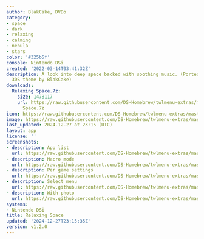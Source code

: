 ```yaml
---
author: BlakCake, DVDo
category:
- space
- dark
- relaxing
- calming
- nebula
- stars
color: '#325b5f'
console: Nintendo DSi
created: '2022-03-14T03:41:32Z'
description: A look into deep space backed with soothing music. (Ported from an old
  3DS theme by BlakCake)
downloads:
  Relaxing Space.7z:
    size: 1478117
    url: https://raw.githubusercontent.com/DS-Homebrew/twlmenu-extras/master/_nds/TWiLightMenu/dsimenu/themes/Relaxing
      Space.7z
icon: https://raw.githubusercontent.com/DS-Homebrew/twlmenu-extras/master/_nds/TWiLightMenu/dsimenu/themes/meta/Relaxing%20Space/icon.png
image: https://raw.githubusercontent.com/DS-Homebrew/twlmenu-extras/master/_nds/TWiLightMenu/dsimenu/themes/meta/Relaxing%20Space/icon.png
last_updated: 2024-12-27 at 23:15 (UTC)
layout: app
license: ''
screenshots:
- description: App list
  url: https://raw.githubusercontent.com/DS-Homebrew/twlmenu-extras/master/_nds/TWiLightMenu/dsimenu/themes/meta/Relaxing%20Space/screenshots/app-list.png
- description: Macro mode
  url: https://raw.githubusercontent.com/DS-Homebrew/twlmenu-extras/master/_nds/TWiLightMenu/dsimenu/themes/meta/Relaxing%20Space/screenshots/macro-mode.png
- description: Per game settings
  url: https://raw.githubusercontent.com/DS-Homebrew/twlmenu-extras/master/_nds/TWiLightMenu/dsimenu/themes/meta/Relaxing%20Space/screenshots/per-game-settings.png
- description: Select menu
  url: https://raw.githubusercontent.com/DS-Homebrew/twlmenu-extras/master/_nds/TWiLightMenu/dsimenu/themes/meta/Relaxing%20Space/screenshots/select-menu.png
- description: With photo
  url: https://raw.githubusercontent.com/DS-Homebrew/twlmenu-extras/master/_nds/TWiLightMenu/dsimenu/themes/meta/Relaxing%20Space/screenshots/with-photo.png
systems:
- Nintendo DSi
title: Relaxing Space
updated: '2024-12-27T23:15:35Z'
version: v1.2.0
---
```

